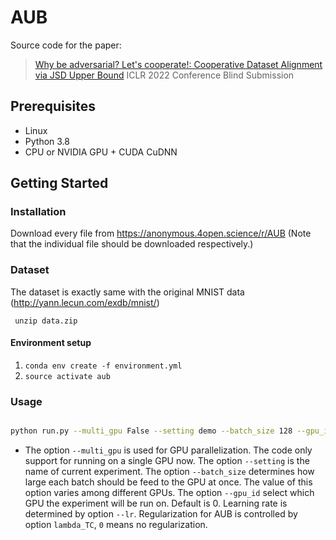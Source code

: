 # AUB

Source code for the paper:

  > [Why be adversarial? Let's cooperate!: Cooperative Dataset Alignment via JSD Upper Bound](https://openreview.net/forum?id=kcadk-DShNO) 
  > ICLR 2022 Conference Blind Submission

## Prerequisites
- Linux
- Python 3.8
- CPU or NVIDIA GPU + CUDA CuDNN

## Getting Started

### Installation
Download every file from https://anonymous.4open.science/r/AUB
(Note that the individual file should be downloaded respectively.)

### Dataset
The dataset is exactly same with the original MNIST data (http://yann.lecun.com/exdb/mnist/)

``` unzip data.zip```

#### Environment setup
1. `conda env create -f environment.yml`
2. `source activate aub`
   
### Usage 
```bash 

python run.py --multi_gpu False --setting demo --batch_size 128 --gpu_id 0 --lr 2e-4 --lambda_TC 0.0

```
- The option `--multi_gpu` is used for GPU parallelization. The code only support for running on a single GPU now. 
  The option `--setting` is the name of current experiment.
  The option `--batch_size` determines how large each batch should be feed to the GPU at once. The value of this option varies among different GPUs.
  The option `--gpu_id` select which GPU the experiment will be run on. Default is 0.
  Learning rate is determined by option `--lr`.
  Regularization for AUB is controlled by option `lambda_TC`, `0` means no regularization.